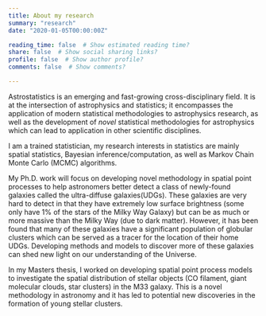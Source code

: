 ```yaml
---
title: About my research
summary: "research"
date: "2020-01-05T00:00:00Z"

reading_time: false  # Show estimated reading time?
share: false  # Show social sharing links?
profile: false  # Show author profile?
comments: false  # Show comments?

---
```


Astrostatistics is an emerging and fast-growing cross-disciplinary field. It is at the intersection of astrophysics and statistics; it encompasses the application of modern statistical methodologies to astrophysics research, as well as the development of *novel* statistical methodologies for astrophysics which can lead to application in other scientific disciplines. 

I am a trained statistician, my research interests in statistics are mainly spatial statistics, Bayesian inference/computation, as well as Markov Chain Monte Carlo (MCMC) algorithms.

My Ph.D. work will focus on developing novel methodology in spatial point processes to help astronomers better detect a class of newly-found galaxies called the ultra-diffuse galaxies(UDGs). These galaxies are very hard to detect in that they have extremely low surface brightness (some only have 1% of the stars of the Milky Way Galaxy) but can be as much or more massive than the Milky Way (due to dark matter). However, it has been found that many of these galaxies have a significant population of globular clusters which can be served as a tracer for the location of their home UDGs. Developing methods and models to discover more of these galaxies can shed new light on our understanding of the Universe.

In my Masters thesis, I worked on developing spatial point process models to investigate the spatial distribution of stellar objects (CO filament, giant molecular clouds, star clusters) in the M33 galaxy. This is a novel methodology in astronomy and it has led to potential new discoveries in the formation of young stellar clusters.
